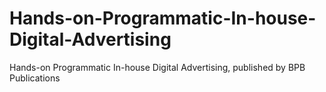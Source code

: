 # Hands-on-Programmatic-In-house-Digital-Advertising
Hands-on Programmatic In-house Digital Advertising, published by BPB Publications
